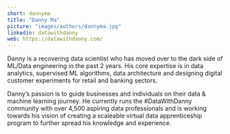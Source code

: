 ```yaml
---
short: dannyma
title: "Danny Ma"
picture: "images/authors/dannyma.jpg"
linkedin: datawithdanny
web: https://datawithdanny.com/
---
```


Danny is a recovering data scientist who has moved over to the dark side of 
ML/Data engineering in the past 2 years. His core expertise is in data analytics, 
supervised ML algorithms, data architecture and designing digital customer experiments
for retail and banking sectors.

Danny’s passion is to guide businesses and individuals on their data & machine learning
journey. He currently runs the #DataWithDanny community with over 4,500 aspiring data
professionals and is working towards his vision of creating a scaleable virtual data
apprenticeship program to further spread his knowledge and experience.